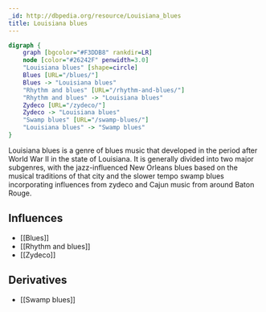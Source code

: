 ```yaml
---
_id: http://dbpedia.org/resource/Louisiana_blues
title: Louisiana blues
---
```


```dot
digraph {
	graph [bgcolor="#F3DDB8" rankdir=LR]
	node [color="#26242F" penwidth=3.0]
	"Louisiana blues" [shape=circle]
	Blues [URL="/blues/"]
	Blues -> "Louisiana blues"
	"Rhythm and blues" [URL="/rhythm-and-blues/"]
	"Rhythm and blues" -> "Louisiana blues"
	Zydeco [URL="/zydeco/"]
	Zydeco -> "Louisiana blues"
	"Swamp blues" [URL="/swamp-blues/"]
	"Louisiana blues" -> "Swamp blues"
}
```

Louisiana blues is a genre of blues music that developed in the period after World War II in the state of Louisiana. It is generally divided into two major subgenres, with the jazz-influenced New Orleans blues based on the musical traditions of that city and the slower tempo swamp blues incorporating influences from zydeco and Cajun music from around Baton Rouge.

## Influences
- [[Blues]]
- [[Rhythm and blues]]
- [[Zydeco]]

## Derivatives
- [[Swamp blues]]
